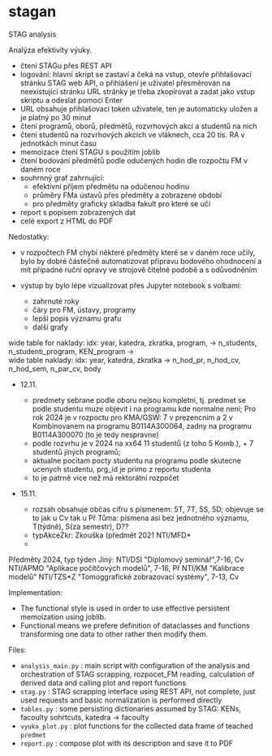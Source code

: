 # stagan
STAG analysis 

Analýza efektivity výuky.
- čtení STAGu přes REST API
- logování: hlavní skript se zastaví a čeká na vstup, otevře přihlašovací stránku STAG web API, o přihlášení je uživatel přesměrován na neexistující stránku
  URL stránky je třeba zkopírovat a zadat jako vstup skriptu a odeslat pomocí Enter
- URL obsahuje přihlašovací token uživatele, ten je automaticky uložen a je platný po 30 minut
- čtení programů, oborů, předmětů, rozvrhových akcí a studentů na nich
- čtení studentů na rozvrhových akcích ve vláknech, cca 20 tis. RA v jednotkách minut času
- memoizace čtení STAGU s použitím joblib
- čtení bodování předmětů podle odučených hodin dle rozpočtu FM v daném roce
- souhrnný graf zahrnující:
  - efektivní příjem předmětu na odučenou hodinu
  - průměry FMa ústavů přes předměty a zobrazené období
  - pro předměty graficky skladba fakult pro které se učí
- report s popisem zobrazených dat
- celé export z HTML do PDF

Nedostatky:
- v rozpočtech FM chybí některé předměty které se v daném roce učily, bylo by dobré částečně automatizovat 
  přípravu bodového ohodnocení a mít případné ruční opravy ve strojově čitelné podobě a s odůvodněním

- výstup by bylo lépe vizualizovat přes Jupyter notebook s volbami:
  - zahrnuté roky
  - čáry pro FM, ústavy, programy
  - lepší popis významu grafu
  - další grafy

wide table for naklady:
idx: year, katedra, zkratka, program, -> n_students, n_studenti_program, KEN_program ->  
wide table naklady:
idx: year, katedra, zkratka -> n_hod_pr, n_hod_cv, n_hod_sem, n_par_cv, body

- 12.11. 
  - predmety sebrane podle oboru nejsou kompletni, tj. predmet se podle studentu muze objevit i na 
    programu kde normalne neni; Pro rok 2024 je v rozpoctu pro KMA/GSW:  7 v prezencnim a 2 v Kombinovanem 
    na programu B0114A300064, zadny na programu B0114A300070 (to je tedy nespravne)
  - podle rozvrhu je v 2024 na xx64 11 studentů (z toho 5 Komb.), + 7 studentů jiných programů;  
  - aktualne pocitam pocty studentu na programu podle skutecne ucenych studentu, prg_id je primo z reportu studenta
  - to je patrně více než má rektorátní rozpočet

- 15.11.
  - rozsah obsahuje občas cifru s písmenem: 5T, 7T, 5S, 5D; objevuje se to jak u  Cv tak u Př
    Tůma: písmena asi bez jednotného významu, T(týdně), S(za semestr), D??
  - typAkceZkr: Zkouška (předmět 2021 NTI/MFD*
  - 

Předměty 2024, typ týden Jiný:
NTI/DSI "Diplomový seminář",7-16, Cv
NTI/APMO "Aplikace počítčových modelů", 7-16, Př
NTI/KM "Kalibrace modelů"
NTI/TZS*Z "Tomoggrafické zobrazovací systémy", 7-13, Cv
  
Implementation:
- The functional style is used in order to use effective persistent memoization using joblib.
- Functional means we prefere definition of dataclasses and functions transforming one data to other rather then modify them.

Files:
- `analysis_main.py` : main script with configuration of the analysis and orchestration of STAG scrapping,
   rozpocet_FM reading, calculation of derived data and calling plot and report functions
- `stag.py` : STAG scrapping interface using REST API, not complete, just used requests and 
  basic normalization is performed directly
- `tables.py` : some persisting dictionaries assumed by STAG: KENs, facoulty sohrtcuts, katedra -> facoulty
- `vyuka_plot.py` : plot functions for the collected data frame of teached `predmet` 
- `report.py` : compose plot with its description and save it to PDF